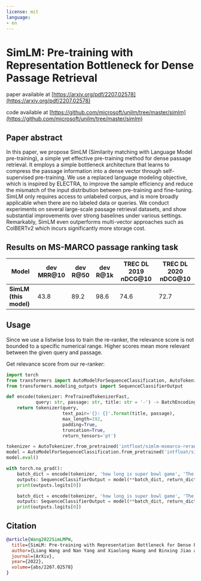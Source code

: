 ```yaml
---
license: mit
language:
- en
---
```

# SimLM: Pre-training with Representation Bottleneck for Dense Passage Retrieval 

paper available at [https://arxiv.org/pdf/2207.02578](https://arxiv.org/pdf/2207.02578)

code available at [https://github.com/microsoft/unilm/tree/master/simlm](https://github.com/microsoft/unilm/tree/master/simlm)

## Paper abstract

In this paper, we propose SimLM (Similarity matching with Language Model pre-training), a simple yet effective pre-training method for dense passage retrieval. 
It employs a simple bottleneck architecture that learns to compress the passage information into a dense vector through self-supervised pre-training. 
We use a replaced language modeling objective, which is inspired by ELECTRA, 
to improve the sample efficiency and reduce the mismatch of the input distribution between pre-training and fine-tuning. 
SimLM only requires access to unlabeled corpus, and is more broadly applicable when there are no labeled data or queries. 
We conduct experiments on several large-scale passage retrieval datasets, and show substantial improvements over strong baselines under various settings. 
Remarkably, SimLM even outperforms multi-vector approaches such as ColBERTv2 which incurs significantly more storage cost.

## Results on MS-MARCO passage ranking task

| Model | dev MRR@10 | dev R@50  | dev R@1k  |  TREC DL 2019 nDCG@10 | TREC DL 2020 nDCG@10  |
|--|---|---|---|---|---|
| **SimLM (this model)** | 43.8 |  89.2 | 98.6  | 74.6 | 72.7 |

## Usage

Since we use a listwise loss to train the re-ranker,
the relevance score is not bounded to a specific numerical range.
Higher scores mean more relevant between the given query and passage.

Get relevance score from our re-ranker:

```python
import torch
from transformers import AutoModelForSequenceClassification, AutoTokenizer, BatchEncoding, PreTrainedTokenizerFast
from transformers.modeling_outputs import SequenceClassifierOutput

def encode(tokenizer: PreTrainedTokenizerFast,
           query: str, passage: str, title: str = '-') -> BatchEncoding:
    return tokenizer(query,
                     text_pair='{}: {}'.format(title, passage),
                     max_length=192,
                     padding=True,
                     truncation=True,
                     return_tensors='pt')

tokenizer = AutoTokenizer.from_pretrained('intfloat/simlm-msmarco-reranker')
model = AutoModelForSequenceClassification.from_pretrained('intfloat/simlm-msmarco-reranker')
model.eval()

with torch.no_grad():
    batch_dict = encode(tokenizer, 'how long is super bowl game', 'The Super Bowl is typically four hours long. The game itself takes about three and a half hours, with a 30 minute halftime show built in.')
    outputs: SequenceClassifierOutput = model(**batch_dict, return_dict=True)
    print(outputs.logits[0])

    batch_dict = encode(tokenizer, 'how long is super bowl game', 'The cost of a Super Bowl commercial runs about $5 million for 30 seconds of airtime. But the benefits that the spot can bring to a brand can help to justify the cost.')
    outputs: SequenceClassifierOutput = model(**batch_dict, return_dict=True)
    print(outputs.logits[0])
```

## Citation

```bibtex
@article{Wang2022SimLMPW,
  title={SimLM: Pre-training with Representation Bottleneck for Dense Passage Retrieval},
  author={Liang Wang and Nan Yang and Xiaolong Huang and Binxing Jiao and Linjun Yang and Daxin Jiang and Rangan Majumder and Furu Wei},
  journal={ArXiv},
  year={2022},
  volume={abs/2207.02578}
}
```